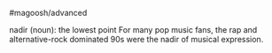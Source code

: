 #magoosh/advanced

nadir (noun): the lowest point 
For many pop music fans, the rap and alternative-rock dominated 90s were the nadir of musical 
expression. 

